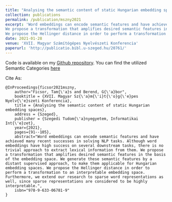 ```yaml
---
title: "Analysing the semantic content of static Hungarian embedding spaces"
collection: publications
permalink: /publication/mszny2021
excerpt: 'Word embeddings can encode semantic features and have achieved many recent successes in solving NLP tasks. Although word embeddings have high success on several downstream tasks, there is no trivial approach to extract lexical information from them.
We propose a transformation that amplifies desired semantic features in the basis of the embedding space. We generate these semantic features by a distant supervised approach, to make them applicable for Hungarian embedding spaces.
We propose the Hellinger distance in order to perform a transformation to an interpretable embedding space. Furthermore, we extend our research to sparse word representations as well, since sparse representations are considered to be highly interpretable.'
date: 2021-01-28
venue: 'XVII. Magyar Számítógépes Nyelvészeti Konferencia'
paperurl: 'http://publicatio.bibl.u-szeged.hu/20761/'
---
```



Code is available on my [Github repository](https://github.com/ficstamas/word_embedding_interpretability). You can find the utilized Semantic Categories [here](https://github.com/ficstamas/multilingual_semantic_categories)

Cite As:

```
@InProceedings{ficsor2021mszny,
    author="Ficsor, Tam{\'a}s and Berend, G{\'a}bor",
    booktitle = {XVII. Magyar Sz{\'a}m{\'i}t{\'o}g{\'e}pes Nyelv{\'e}szeti Konferencia},
    title = {Analysing the semantic content of static Hungarian embedding spaces},
    address = {Szeged},
    publisher = {Szegedi Tudom{\'a}nyegyetem, Informatikai Int{\'e}zet},
    year={2021},
    pages={91--105},
    abstract="Word embeddings can encode semantic features and have achieved many recent successes in solving NLP tasks. Although word embeddings have high success on several downstream tasks, there is no trivial approach to extract lexical information from them. We propose a transformation that amplifies desired semantic features in the basis of the embedding space. We generate these semantic features by a distant supervised approach, to make them applicable for Hungarian embedding spaces. We propose the Hellinger distance in order to perform a transformation to an interpretable embedding space. Furthermore, we extend our research to sparse word representations as well, since sparse representations are considered to be highly interpretable.",
    isbn="978-9-633-06781-9"
}
```